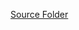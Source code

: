 [Source Folder](https://drive.google.com/drive/folders/14RygU29D5OT6G_QqUEBj7XPm_vZZpESy?usp=sharing)